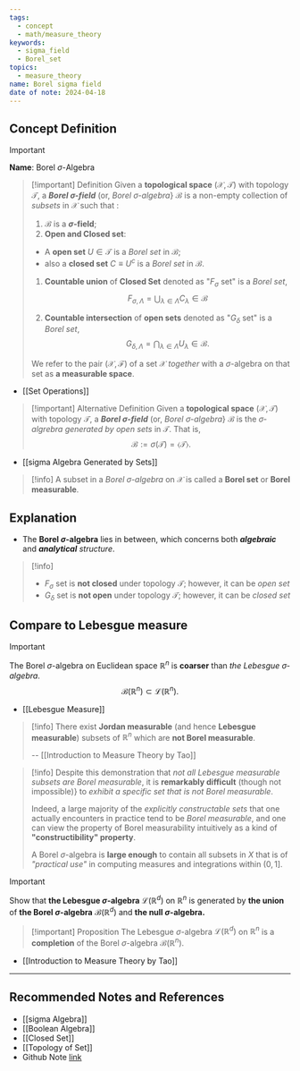 ```yaml
---
tags:
  - concept
  - math/measure_theory
keywords:
  - sigma_field
  - Borel_set
topics:
  - measure_theory
name: Borel sigma field
date of note: 2024-04-18
---
```


## Concept Definition

>[!important]
>**Name**:  Borel $\sigma$-Algebra


>[!important] Definition
> Given a **topological space** $(\mathcal{X},\mathscr{T})$ with topology $\mathscr{T}$, a ***Borel $\sigma$-field*** (or, *Borel $\sigma$-algebra*} $\mathscr{B}$ is a non-empty collection of *subsets* in $\mathcal{X}$ such that :
> 1. $\mathscr{B}$ is a **$\sigma$-field**;
> 2. **Open and Closed set**:   
> 	- A **open set** $U \in \mathscr T$ is a *Borel set* in $\mathscr{B}$; 
> 	- also a **closed set** $C\equiv U^{c}$ is a *Borel set* in $\mathscr{B}$. 
> 1. **Countable union** of **Closed Set** denoted as "$F_{\sigma}$ set" is a *Borel set*, 
> $$
> F_{\sigma, \Lambda}= \bigcup_{\lambda\in \Lambda}C_{\lambda} \in \mathscr{B}
> $$
> 
> 4. **Countable intersection** of **open sets** denoted as "$G_{\delta}$ set" is a *Borel set*, 
>    $$
>  G_{\delta, \Lambda}= \bigcap_{\lambda\in \Lambda}U_{\lambda} \in \mathscr{B}.
>  $$  
> 
> We refer to the pair $(\mathcal{X}, \mathscr{F})$ of a set $\mathcal X$ *together* with a $\sigma$-algebra on that set as **a measurable space**.

- [[Set Operations]]


>[!important] Alternative Definition
>Given a **topological space** $(\mathcal{X},\mathscr{T})$ with topology $\mathscr{T}$,  a ***Borel $\sigma$-field*** (or, *Borel $\sigma$-algebra*} $\mathscr{B}$ is the *$\sigma$-algrebra generated by open sets* in $\mathscr{T}$. That is, 
>$$
>\mathscr{B} := \sigma(\mathscr{T}) = \left\langle \mathscr{T} \right\rangle.
>$$

- [[sigma Algebra Generated by Sets]]


>[!info]
>A subset in a *Borel $\sigma$-algebra* on $\mathcal{X}$ is called a **Borel set** or **Borel measurable**.
## Explanation

- The **Borel $\sigma$-algebra** lies in between, which concerns both ***algebraic*** and ***analytical** structure*. 


>[!info]
>- $F_{\sigma}$ set is **not closed** under topology $\mathscr T$; however, it can be *open set*
>- $G_{\delta}$ set is **not open** under topology $\mathscr T$; however, it can be *closed set*

## Compare to Lebesgue measure

>[!important]
>The Borel $\sigma$-algebra on Euclidean space $\mathbb{R}^n$ is **coarser** than *the Lebesgue $\sigma$-algebra*. 
>$$\mathscr{B}(\mathbb{R}^n) \subset \mathscr{L}(\mathbb{R}^n).$$

- [[Lebesgue Measure]]

>[!info]
>There exist **Jordan measurable** (and hence **Lebesgue measurable**) subsets of $\mathbb{R}^n$ which are **not Borel measurable**. 
>
>-- [[Introduction to Measure Theory by Tao]]

>[!info]
>Despite this demonstration that *not all Lebesgue measurable subsets are Borel measurable*, it is **remarkably difficult** (though not impossible)} to *exhibit a specific set that is not Borel measurable*. 
>
>Indeed, a large majority of the *explicitly constructable sets* that one actually encounters in practice tend to be *Borel measurable*, and one can view the property of Borel measurability intuitively as a kind of **"constructibility" property**.  
>
>A Borel $\sigma$-algebra is **large enough** to contain all subsets in $X$ that is of *"practical use"* in computing measures and integrations within $(0,1]$. 

>[!important]
>Show that **the Lebesgue $\sigma$-algebra** $\mathscr{L}(\mathbb{R}^d)$  on $\mathbb{R}^n$ is generated by **the union** of **the Borel $\sigma$-algebra** $\mathscr{B}(\mathbb{R}^d)$ and **the null $\sigma$-algebra.**

>[!important] Proposition
>The Lebesgue $\sigma$-algebra $\mathscr{L}(\mathbb{R}^d)$  on $\mathbb{R}^n$ is a **completion** of the Borel $\sigma$-algebra $\mathscr{B}(\mathbb{R}^n)$.

-  [[Introduction to Measure Theory by Tao]]




-----------
##  Recommended Notes and References

- [[sigma Algebra]]
- [[Boolean Algebra]]
- [[Closed Set]]
- [[Topology of Set]]
- Github Note [link](https://github.com/TianpeiLuke/SelfStudyNotes/tree/master/self-study/probability_and_measure_theory)